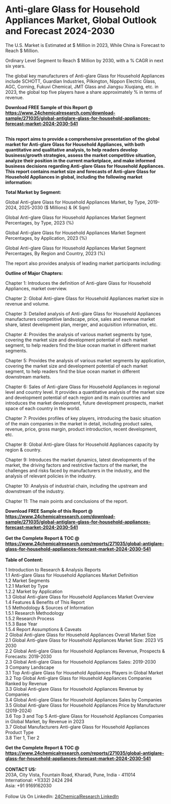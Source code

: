<h1>Anti-glare Glass for Household Appliances Market, Global Outlook and Forecast 2024-2030</h1><p>
The U.S. Market is Estimated at $ Million in 2023, While China is Forecast to Reach $ Million.</p><p>
Ordinary Level Segment to Reach $ Million by 2030, with a % CAGR in next six years.</p><p>
The global key manufacturers of Anti-glare Glass for Household Appliances include SCHOTT, Guardian Industries, Pilkington, Nippon Electric Glass, AGC, Corning, Fukuvi Chemical, JMT Glass and Jiangsu Xiuqiang, etc. in 2023, the global top five players have a share approximately % in terms of revenue.</p><div><b>Download FREE Sample of this Report @ 
            <a href="https://www.24chemicalresearch.com/download-sample/271035/global-antiglare-glass-for-household-appliances-forecast-market-2024-2030-541">
            https://www.24chemicalresearch.com/download-sample/271035/global-antiglare-glass-for-household-appliances-forecast-market-2024-2030-541</a></b></div><br><p>
<strong>This report aims to provide a comprehensive presentation of the global market for Anti-glare Glass for Household Appliances, with both quantitative and qualitative analysis, to help readers develop business/growth strategies, assess the market competitive situation, analyze their position in the current marketplace, and make informed business decisions regarding Anti-glare Glass for Household Appliances. This report contains market size and forecasts of Anti-glare Glass for Household Appliances in global, including the following market information:</strong>
</p><p>
<strong>Total Market by Segment:</strong></p><p>
Global Anti-glare Glass for Household Appliances Market, by Type, 2019-2024, 2025-2030 ($ Millions) &amp; (K Sqm)</p><p>
Global Anti-glare Glass for Household Appliances Market Segment Percentages, by Type, 2023 (%)</p><p>
</p><p>
Global Anti-glare Glass for Household Appliances Market Segment Percentages, by Application, 2023 (%)</p><p>
</p><p>
Global Anti-glare Glass for Household Appliances Market Segment Percentages, By Region and Country, 2023 (%)</p><p>
</p><p>
The report also provides analysis of leading market participants including:</p><p>
</p><p>
</p><p>
</p><p><strong>Outline of Major Chapters:</strong></p><p>
</p><p>Chapter 1: Introduces the definition of Anti-glare Glass for Household Appliances, market overview.</p><p>
Chapter 2: Global Anti-glare Glass for Household Appliances market size in revenue and volume.</p><p>
Chapter 3: Detailed analysis of Anti-glare Glass for Household Appliances manufacturers competitive landscape, price, sales and revenue market share, latest development plan, merger, and acquisition information, etc.</p><p>
Chapter 4: Provides the analysis of various market segments by type, covering the market size and development potential of each market segment, to help readers find the blue ocean market in different market segments.</p><p>
Chapter 5: Provides the analysis of various market segments by application, covering the market size and development potential of each market segment, to help readers find the blue ocean market in different downstream markets.</p><p>
Chapter 6: Sales of Anti-glare Glass for Household Appliances in regional level and country level. It provides a quantitative analysis of the market size and development potential of each region and its main countries and introduces the market development, future development prospects, market space of each country in the world.</p><p>
Chapter 7: Provides profiles of key players, introducing the basic situation of the main companies in the market in detail, including product sales, revenue, price, gross margin, product introduction, recent development, etc.</p><p>
Chapter 8: Global Anti-glare Glass for Household Appliances capacity by region &amp; country.</p><p>
Chapter 9: Introduces the market dynamics, latest developments of the market, the driving factors and restrictive factors of the market, the challenges and risks faced by manufacturers in the industry, and the analysis of relevant policies in the industry.</p><p>
Chapter 10: Analysis of industrial chain, including the upstream and downstream of the industry.</p><p>
Chapter 11: The main points and conclusions of the report.</p><div><b>Download FREE Sample of this Report @ 
            <a href="https://www.24chemicalresearch.com/download-sample/271035/global-antiglare-glass-for-household-appliances-forecast-market-2024-2030-541">
            https://www.24chemicalresearch.com/download-sample/271035/global-antiglare-glass-for-household-appliances-forecast-market-2024-2030-541</a></b></div><br><div><b>Get the Complete Report & TOC @ 
            <a href="https://www.24chemicalresearch.com/reports/271035/global-antiglare-glass-for-household-appliances-forecast-market-2024-2030-541">
            https://www.24chemicalresearch.com/reports/271035/global-antiglare-glass-for-household-appliances-forecast-market-2024-2030-541</a></b></div><br>
            <b>Table of Content:</b><p>1 Introduction to Research & Analysis Reports<br />
    1.1 Anti-glare Glass for Household Appliances Market Definition<br />
    1.2 Market Segments<br />
        1.2.1 Market by Type<br />
        1.2.2 Market by Application<br />
    1.3 Global Anti-glare Glass for Household Appliances Market Overview<br />
    1.4 Features & Benefits of This Report<br />
    1.5 Methodology & Sources of Information<br />
        1.5.1 Research Methodology<br />
        1.5.2 Research Process<br />
        1.5.3 Base Year<br />
        1.5.4 Report Assumptions & Caveats<br />
2 Global Anti-glare Glass for Household Appliances Overall Market Size<br />
    2.1 Global Anti-glare Glass for Household Appliances Market Size: 2023 VS 2030<br />
    2.2 Global Anti-glare Glass for Household Appliances Revenue, Prospects & Forecasts: 2019-2030<br />
    2.3 Global Anti-glare Glass for Household Appliances Sales: 2019-2030<br />
3 Company Landscape<br />
    3.1 Top Anti-glare Glass for Household Appliances Players in Global Market<br />
    3.2 Top Global Anti-glare Glass for Household Appliances Companies Ranked by Revenue<br />
    3.3 Global Anti-glare Glass for Household Appliances Revenue by Companies<br />
    3.4 Global Anti-glare Glass for Household Appliances Sales by Companies<br />
    3.5 Global Anti-glare Glass for Household Appliances Price by Manufacturer (2019-2024)<br />
    3.6 Top 3 and Top 5 Anti-glare Glass for Household Appliances Companies in Global Market, by Revenue in 2023<br />
    3.7 Global Manufacturers Anti-glare Glass for Household Appliances Product Type<br />
    3.8 Tier 1, Tier 2</p><div><b>Get the Complete Report & TOC @ 
            <a href="https://www.24chemicalresearch.com/reports/271035/global-antiglare-glass-for-household-appliances-forecast-market-2024-2030-541">
            https://www.24chemicalresearch.com/reports/271035/global-antiglare-glass-for-household-appliances-forecast-market-2024-2030-541</a></b></div><br><b>CONTACT US:</b><br>
            203A, City Vista, Fountain Road, Kharadi, Pune, India - 411014<br>
            International: +1(332) 2424 294<br>
            Asia: +91 9169162030 <br><br>
            Follow Us On LinkedIn: <a href="https://www.linkedin.com/company/24chemicalresearch/">24ChemicalResearch LinkedIn</a>